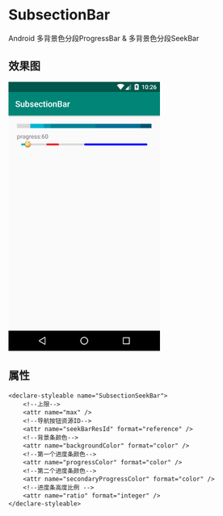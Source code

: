 # SubsectionBar
Android 多背景色分段ProgressBar & 多背景色分段SeekBar
## 效果图
![Screenshot](screenshot/screenshot.png)

## 属性
```
<declare-styleable name="SubsectionSeekBar">
    <!--上限-->
    <attr name="max" />
    <!--导航按钮资源ID-->
    <attr name="seekBarResId" format="reference" />
    <!--背景条颜色-->
    <attr name="backgroundColor" format="color" />
    <!--第一个进度条颜色-->
    <attr name="progressColor" format="color" />
    <!--第二个进度条颜色-->
    <attr name="secondaryProgressColor" format="color" />
    <!--进度条高度比例 -->
    <attr name="ratio" format="integer" />
</declare-styleable>
```
